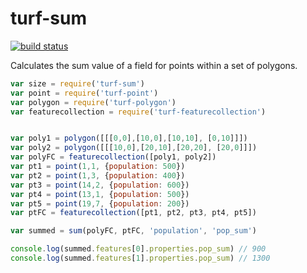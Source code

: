 turf-sum
========
[![build status](https://secure.travis-ci.org/Turfjs/turf-sum.png)](http://travis-ci.org/Turfjs/turf-sum)

Calculates the sum value of a field for points within a set of polygons.

```js
var size = require('turf-sum')
var point = require('turf-point')
var polygon = require('turf-polygon')
var featurecollection = require('turf-featurecollection')


var poly1 = polygon([[[0,0],[10,0],[10,10], [0,10]]])
var poly2 = polygon([[[10,0],[20,10],[20,20], [20,0]]])
var polyFC = featurecollection([poly1, poly2])
var pt1 = point(1,1, {population: 500})
var pt2 = point(1,3, {population: 400})
var pt3 = point(14,2, {population: 600})
var pt4 = point(13,1, {population: 500})
var pt5 = point(19,7, {population: 200})
var ptFC = featurecollection([pt1, pt2, pt3, pt4, pt5])

var summed = sum(polyFC, ptFC, 'population', 'pop_sum')

console.log(summed.features[0].properties.pop_sum) // 900
console.log(summed.features[1].properties.pop_sum) // 1300
```

